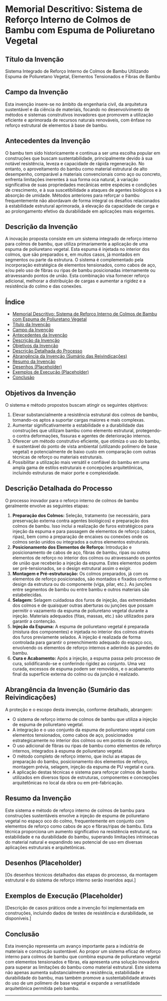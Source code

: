 # Memorial Descritivo: Sistema de Reforço Interno de Colmos de Bambu com Espuma de Poliuretano Vegetal

## Título da Invenção

Sistema Integrado de Reforço Interno de Colmos de Bambu Utilizando Espuma de Poliuretano Vegetal, Elementos Tensionados e Fibras de Bambu

## Campo da Invenção

Esta invenção insere-se no âmbito da engenharia civil, da arquitetura sustentável e da ciência de materiais, focando no desenvolvimento de métodos e sistemas construtivos inovadores que promovem a utilização eficiente e aprimorada de recursos naturais renováveis, com ênfase no reforço estrutural de elementos à base de bambu.

## Antecedentes da Invenção

O bambu tem sido historicamente e continua a ser uma escolha popular em construções que buscam sustentabilidade, principalmente devido à sua notável resistência, leveza e capacidade de rápida regeneração. No entanto, o aproveitamento do bambu como material estrutural de alto desempenho, comparável a materiais convencionais como aço ou concreto, enfrenta limitações inerentes à sua forma oca natural, à variação significativa de suas propriedades mecânicas entre espécies e condições de crescimento, e à sua suscetibilidade a ataques de agentes biológicos e à absorção de umidade. Métodos anteriores para reforçar o bambu frequentemente não abordavam de forma integral os desafios relacionados à estabilidade estrutural aprimorada, à elevação da capacidade de carga e ao prolongamento efetivo da durabilidade em aplicações mais exigentes.

## Descrição da Invenção

A inovação proposta consiste em um sistema integrado de reforço interno para colmos de bambu, que utiliza primariamente a aplicação de uma espuma de poliuretano vegetal. Esta espuma é injetada no interior dos colmos, que são preparados e, em muitos casos, já montados em segmentos ou parte da estrutura. O sistema é complementado pela incorporação estratégica de elementos tensionados, como cabos de aço, e/ou pelo uso de fibras ou ripas de bambu posicionadas internamente ou atravessando pontos de união. Esta combinação visa fornecer reforço adicional, melhorar a distribuição de cargas e aumentar a rigidez e a resistência do colmo e das conexões.

## Índice

*   [Memorial Descritivo: Sistema de Reforço Interno de Colmos de Bambu com Espuma de Poliuretano Vegetal](#memorial-descritivo-sistema-de-reforço-interno-de-colmos-de-bambu-com-espuma-de-poliuretano-vegetal)
*   [Título da Invenção](#título-da-invenção)
*   [Campo da Invenção](#campo-da-invenção)
*   [Antecedentes da Invenção](#antecedentes-da-invenção)
*   [Descrição da Invenção](#descrição-da-invenção)
*   [Objetivos da Invenção](#objetivos-da-invenção)
*   [Descrição Detalhada do Processo](#descrição-detalhada-do-processo)
*   [Abrangência da Invenção (Sumário das Reivindicações)](#abrangência-da-invenção-sumário-das-reivindicações)
*   [Resumo da Invenção](#resumo-da-invenção)
*   [Desenhos (Placeholder)](#desenhos-placeholder)
*   [Exemplos de Execução (Placeholder)](#exemplos-de-execução-placeholder)
*   [Conclusão](#conclusão)

## Objetivos da Invenção

O sistema e método propostos buscam atingir os seguintes objetivos:

1.  Elevar substancialmente a resistência estrutural dos colmos de bambu, tornando-os aptos a suportar cargas maiores e mais complexas.
2.  Aumentar significativamente a estabilidade e a durabilidade das construções que utilizam bambu como elemento estrutural, protegendo-o contra deformações, fissuras e agentes de deterioração internos.
3.  Oferecer um método construtivo eficiente, que otimiza o uso do bambu, é sustentável do ponto de vista ambiental (utilizando polímero de base vegetal) e potencialmente de baixo custo em comparação com outras técnicas de reforço ou materiais estruturais.
4.  Possibilitar a utilização mais versátil e confiável do bambu em uma ampla gama de estilos estruturais e concepções arquitetônicas, incluindo estruturas de maior porte e complexidade.

## Descrição Detalhada do Processo

O processo inovador para o reforço interno de colmos de bambu geralmente envolve as seguintes etapas:

1.  **Preparação dos Colmos:** Seleção, tratamento (se necessário, para preservação externa contra agentes biológicos) e preparação dos colmos de bambu. Isso inclui a realização de furos estratégicos para injeção da espuma e para passagem de elementos de reforço (cabos, ripas), bem como a preparação de encaixes ou conexões onde os colmos serão unidos ou integrados a outros elementos estruturais.
2.  **Posicionamento dos Elementos de Reforço:** Introdução e posicionamento de cabos de aço, fibras de bambu, ripas ou outros elementos de reforço no interior dos colmos ou atravessando os pontos de união que receberão a injeção da espuma. Estes elementos podem ser pré-tensionados, se o design estrutural assim o exigir.
3.  **Montagem e Pré-estruturação:** Os colmos preparados, já com os elementos de reforço posicionados, são montados e fixados conforme o design da estrutura ou do componente (viga, pilar, etc.). As junções entre segmentos de bambu ou entre bambu e outros materiais são estabelecidas.
4.  **Selagem:** Selagem cuidadosa dos furos de injeção, das extremidades dos colmos e de quaisquer outras aberturas ou junções que possam permitir o vazamento da espuma de poliuretano vegetal durante a injeção. Materiais adequados (fitas, massas, etc.) são utilizados para garantir a contenção.
5.  **Injeção da Espuma:** A espuma de poliuretano vegetal é preparada (mistura dos componentes) e injetada no interior dos colmos através dos furos previamente selados. A injeção é realizada de forma controlada para garantir o preenchimento adequado do espaço oco, envolvendo os elementos de reforço internos e aderindo às paredes do bambu.
6.  **Cura e Acabamento:** Após a injeção, a espuma passa pelo processo de cura, solidificando-se e conferindo rigidez ao conjunto. Uma vez curada, excessos de espuma podem ser removidos, e o acabamento final da superfície externa do colmo ou da junção é realizado.

## Abrangência da Invenção (Sumário das Reivindicações)

A proteção e o escopo desta invenção, conforme detalhado, abrangem:

*   O sistema de reforço interno de colmos de bambu que utiliza a injeção de espuma de poliuretano vegetal.
*   A integração e o uso conjunto da espuma de poliuretano vegetal com elementos tensionados, como cabos de aço, posicionados estrategicamente no interior dos colmos ou em pontos de conexão.
*   O uso adicional de fibras ou ripas de bambu como elementos de reforço internos, integrados à espuma de poliuretano vegetal.
*   O método completo de reforço interno, que inclui as etapas de preparação do bambu, posicionamento dos elementos de reforço, montagem prévia, selagem, injeção da espuma de PU vegetal e cura.
*   A aplicação destas técnicas e sistema para reforçar colmos de bambu utilizados em diversos tipos de estruturas, componentes e concepções arquitetônicas no local da obra ou em pré-fabricação.

## Resumo da Invenção

Este sistema e método de reforço interno de colmos de bambu para construções sustentáveis envolve a injeção de espuma de poliuretano vegetal no espaço oco do colmo, frequentemente em conjunto com elementos de reforço como cabos de aço e fibras/ripas de bambu. Esta técnica proporciona um aumento significativo na resistência estrutural, na estabilidade e na durabilidade do bambu, superando limitações intrínsecas do material natural e expandindo seu potencial de uso em diversas aplicações estruturais e arquitetônicas.

## Desenhos (Placeholder)

[Os desenhos técnicos detalhados das etapas do processo, da montagem estrutural e do sistema de reforço interno serão inseridos aqui.]

## Exemplos de Execução (Placeholder)

[Descrição de casos práticos onde a invenção foi implementada em construções, incluindo dados de testes de resistência e durabilidade, se disponíveis.]

## Conclusão

Esta invenção representa um avanço importante para a indústria de materiais e construção sustentável. Ao propor um sistema eficaz de reforço interno para colmos de bambu que combina espuma de poliuretano vegetal com elementos tensionados e fibras, ela apresenta uma solução inovadora para superar as limitações do bambu como material estrutural. Este sistema não apenas aumenta substancialmente a resistência, estabilidade e durabilidade do bambu, mas também promove a sustentabilidade através do uso de um polímero de base vegetal e expande a versatilidade arquitetônica permitida pelo bambu.

---